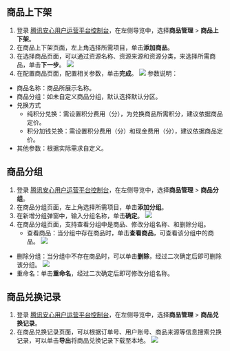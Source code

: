 ## 商品上下架
1. 登录 [腾讯安心用户运营平台控制台](https://console.cloud.tencent.com/smop/data/mallUser)，在左侧导览中，选择**商品管理** > **商品上下架**。
2. 在商品上下架页面，左上角选择所需项目，单击**添加商品**。
3. 在选择商品页面，可以通过资源名称、资源来源和资源分类，来选择所需商品，单击**下一步**。
![](https://qcloudimg.tencent-cloud.cn/raw/1425a255fee3454f405f7b4e8c985e5b.png)
4. 在配置商品页面，配置相关参数，单击**完成**。
![](https://qcloudimg.tencent-cloud.cn/raw/f170078beaa88eed9d423e3ddccf6c87.png)
参数说明：
 - 商品名称：商品所展示名称。
 - 商品分组：如未自定义商品分组，默认选择默认分区。
 - 兑换方式
    - 纯积分兑换：需设置积分费用（分），为兑换商品所需积分，建议依据商品定价。
    - 积分加钱兑换：需设置积分费用（分）和现金费用（分），建议依据商品定价。
  - 其他参数：根据实际需求自定义。

## 商品分组
1. 登录 [腾讯安心用户运营平台控制台](https://console.cloud.tencent.com/smop/data/mallUser)，在左侧导览中，选择**商品管理** > **商品分组**。
2. 在商品分组页面，左上角选择所需项目，单击**添加分组**。
3. 在新增分组弹窗中，输入分组名称，单击**确定**。
![](https://qcloudimg.tencent-cloud.cn/raw/64a5692a815df4fe18203a4a5b069297.png)
4. 在商品分组页面，支持查看分组中是商品、修改分组名称、和删除分组。
   - 查看商品：当分组中存在商品时，单击**查看商品**，可查看该分组中的商品。
  ![](https://qcloudimg.tencent-cloud.cn/raw/9b84094c016b7a2a2553a806837c0cb1.png)
 - 删除分组：当分组中不存在商品时，可以单击**删除**，经过二次确定后即可删除该分组。
![](https://qcloudimg.tencent-cloud.cn/raw/91286361817f1690bd9c757886b548f3.png)
 - 重命名：单击**重命名**，经过二次确定后即可修改分组名称。

## 商品兑换记录
1. 登录 [腾讯安心用户运营平台控制台](https://console.cloud.tencent.com/smop/data/mallUser)，在左侧导览中，选择**商品管理** > **商品兑换记录**。
2. 在商品兑换记录页面，可以根据订单号、用户账号、商品来源等信息搜索兑换记录，可以单击**导出**将商品兑换记录下载至本地。
![](https://qcloudimg.tencent-cloud.cn/raw/a2a29ce4b90b8bc20ddc371a13594494.png)
